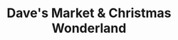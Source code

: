 ---
title: "Dave's Market & Christmas Wonderland"
url: /cheektowaga/daves-market-and-christmas-wonderland/
shop: convenience
---